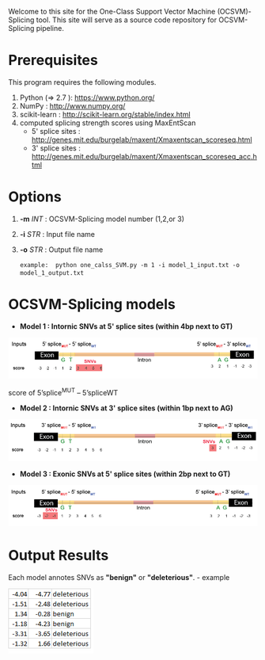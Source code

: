 Welcome to this site for the One-Class Support Vector Machine (OCSVM)-Splicing tool. This site will serve as a source code repository for OCSVM-Splicing pipeline. 

# Prerequisites
This program requires the following modules. 

1. Python (=> 2.7 ): https://www.python.org/
2. NumPy : http://www.numpy.org/
3. scikit-learn : http://scikit-learn.org/stable/index.html
4. computed splicing strength scores using MaxEntScan
   - 5' splice sites : http://genes.mit.edu/burgelab/maxent/Xmaxentscan_scoreseq.html
   - 3' splice sites : http://genes.mit.edu/burgelab/maxent/Xmaxentscan_scoreseq_acc.html

# Options

1. **-m** *INT* : OCSVM-Splicing model number (1,2,or 3) 
2. **-i** *STR* : Input file name 
3. **-o** *STR* : Output file name 

   ```
   example:  python one_calss_SVM.py -m 1 -i model_1_input.txt -o model_1_output.txt
   
   ```

# OCSVM-Splicing models
* **Model 1 : Intornic SNVs at 5' splice sites (within 4bp next to GT)**
 
 ![Image of model 1](https://github.com/kaistomics/splicing/blob/master/model1.png)

score of 5’splice<sup>MUT</sup> – 5’spliceWT 

* **Model 2 : Intornic SNVs at 3' splice sites (within 1bp next to AG)**
 
 ![Image of model 2](https://github.com/kaistomics/splicing/blob/master/model2.png)
 
* **Model 3 : Exonic SNVs at 5' splice sites (within 2bp next to GT)**
 
 ![Image of model 3](https://github.com/kaistomics/splicing/blob/master/model3.png)
 
 
 
# Output Results

Each model annotes SNVs as **"benign"** or **"deleterious"**.
     - example
   
  ![Image of output](https://github.com/kaistomics/splicing/blob/master/output_example.png) 


